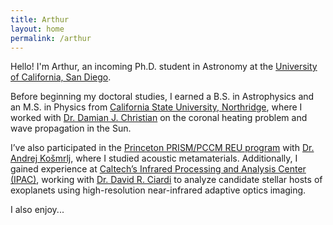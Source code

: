 ```yaml
---
title: Arthur
layout: home
permalink: /arthur
---
```


<p>Hello! I'm Arthur, an incoming Ph.D. student in Astronomy at the 
<a href="https://physics.ucsd.edu">University of California, San Diego</a>.</p>

<p>Before beginning my doctoral studies, I earned a B.S. in Astrophysics and an M.S. in Physics from 
<a href="https://www.csun.edu/science-mathematics/physics-astronomy">California State University, Northridge</a>, 
where I worked with <a href="https://www.csun.edu/science-mathematics/physics-astronomy/damian-j-christian">Dr. Damian J. Christian</a> on the coronal heating problem and wave propagation in the Sun.</p>

<p>I’ve also participated in the <a href="https://pccm.princeton.edu/education/reu">Princeton PRISM/PCCM REU program</a> with 
<a href="https://kosmrlj.princeton.edu/">Dr. Andrej Košmrlj</a>, where I studied acoustic metamaterials. Additionally, I gained experience at 
<a href="https://www.ipac.caltech.edu/">Caltech’s Infrared Processing and Analysis Center (IPAC)</a>, working with 
<a href="https://www.nexsci.caltech.edu/personnel/ciardi.shtml">Dr. David R. Ciardi</a> to analyze candidate stellar hosts of exoplanets using high-resolution near-infrared adaptive optics imaging.</p>


I also enjoy...
